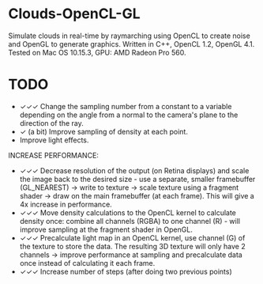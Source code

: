 # Clouds-OpenCL-GL

Simulate clouds in real-time by raymarching using OpenCL to create noise and OpenGL to generate graphics. Written in C++, OpenCL 1.2, OpenGL 4.1. Tested on Mac OS 10.15.3, GPU: AMD Radeon Pro 560.

# TODO

* ✓✓✓ Change the sampling number from a constant to a variable depending on the angle from a normal to the camera's plane to the direction of the ray.
* ✓ (a bit) Improve sampling of density at each point.
* Improve light effects.

INCREASE PERFORMANCE:

* ✓✓✓ Decrease resolution of the output (on Retina displays) and scale the image back to the desired size - use a separate, smaller framebuffer (GL_NEAREST) -> write to texture -> scale texture using a fragment shader -> draw on the main framebuffer (at each frame). This will give a 4x increase in performance. 
* ✓✓✓ Move density calculations to the OpenCL kernel to calculate density once: combine all channels (RGBA) to one channel (R) - will improve sampling at the fragment shader in OpenGL.
* ✓✓✓ Precalculate light map in an OpenCL kernel, use channel (G) of the texture to store the data. The resulting 3D texture will only have 2 channels -> improve performance at sampling and precalculate data once instead of calculating it each frame.
* ✓✓✓ Increase number of steps (after doing two previous points)
